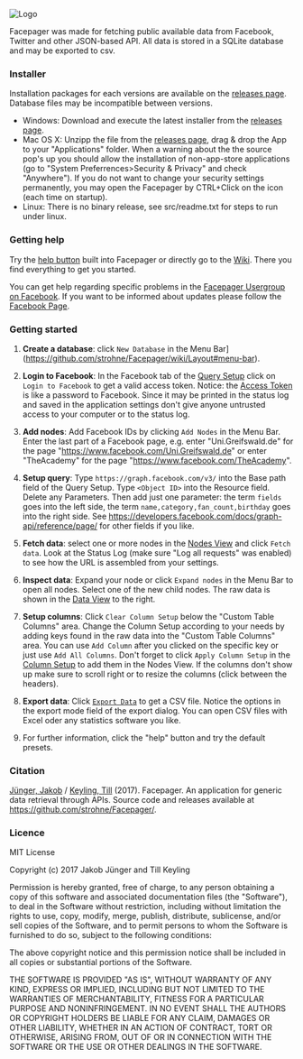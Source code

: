 ﻿![Logo](https://raw.github.com/strohne/Facepager/master/icons/icon_facepager.png)

Facepager was made for fetching public available data from Facebook, Twitter and other JSON-based API. 
All data is stored in a SQLite database and may be exported to csv. 

### Installer

Installation packages for each versions are available on the [releases page](https://github.com/strohne/Facepager/releases). Database files may be incompatible between versions.

- Windows: Download and execute the latest installer from the [releases page](https://github.com/strohne/Facepager/releases).
- Mac OS X: Unzipp the file from the [releases page](https://github.com/strohne/Facepager/releases), drag & drop the App to your "Applications" folder. When a warning about the the source pop's up you should allow the installation of non-app-store applications (go to "System Preferrences>Security & Privacy" and check "Anywhere"). If you do not want to change your security settings permanently, you may open the Facepager by CTRL+Click on the icon (each time on startup).
- Linux: There is no binary release, see src/readme.txt for steps to run under linux.

### Getting help

Try the [help button](http://strohne.github.io/Facepager/) built into Facepager or directly go to the [Wiki](https://github.com/strohne/Facepager/wiki). There you find everything to get you started.

You can get help regarding specific problems in the [Facepager Usergroup on Facebook](https://www.facebook.com/groups/136224396995428/). If you want to be informed about updates please follow the [Facebook Page](https://www.facebook.com/groups/136224396995428/).


### Getting started

1.	**Create a database**: click `New Database` in the Menu Bar](https://github.com/strohne/Facepager/wiki/Layout#menu-bar).
2.	**Login to Facebook**: In the Facebook tab of the [Query Setup](https://github.com/strohne/Facepager/wiki/Layout#query-setup) click on `Login to Facebook` to get a valid access token. Notice: the [Access Token](https://github.com/strohne/Facepager/wiki/OpenAuthorization-and-Access-Token) is like a password to Facebook. Since it may be printed in the status log and saved in the application settings don't give anyone untrusted access to your computer or to the status log.
3.	**Add nodes**: Add Facebook IDs by clicking `Add Nodes` in the Menu Bar. Enter the last part of a Facebook page, e.g. enter "Uni.Greifswald.de" for the page "https://www.facebook.com/Uni.Greifswald.de" or enter "TheAcademy" for the page "https://www.facebook.com/TheAcademy". 
4.	**Setup query**: Type `https://graph.facebook.com/v3/` into the Base path field of the Query Setup. Type `<Object ID>` into the Resource field.	Delete any Parameters. Then add just one parameter: the term `fields` goes into the left side, the term `name,category,fan_count,birthday` goes into the right side. See https://developers.facebook.com/docs/graph-api/reference/page/ for other fields if you like.
7.	**Fetch data**: select one or more nodes in the [Nodes View](https://github.com/strohne/Facepager/wiki/Layout#nodes-view) and click `Fetch data`. Look at the Status Log (make sure "Log all requests" was enabled) to see how the URL is assembled from your settings.
8.	**Inspect data**: Expand your node or click `Expand nodes` in the Menu Bar to open all nodes. Select one of the new child nodes. The raw data is shown in the [Data View](https://github.com/strohne/Facepager/wiki/Layout#data-view) to the right.
9.	**Setup columns**: Click `Clear Column Setup` below the "Custom Table Columns" area. Change the Column Setup according to your needs by adding keys found in the raw data into the "Custom Table Columns" area. You can use `Add Column` after you clicked on the specific key or just use `Add All Columns`. Don't forget to click `Apply Column Setup` in the [Column Setup](https://github.com/strohne/Facepager/wiki/Layout#column-setup) to add them in the Nodes View. If the columns don't show up make sure to scroll right or to resize the columns (click between the headers).
10. **Export data**: Click [`Export Data`](https://github.com/strohne/Facepager/wiki/Export-Data) to get a CSV file. Notice the options in the export mode field of the export dialog. You can open CSV files with Excel oder any statistics software you like.
	
10. For further information, click the "help" button and try the default presets.



### Citation

[Jünger, Jakob](https://ipk.uni-greifswald.de/kommunikationswissenschaft/dr-jakob-juenger/) / [Keyling, Till](http://tillkeyling.com/) (2017). Facepager. An application for generic data retrieval through APIs. Source code and releases available at https://github.com/strohne/Facepager/.

### Licence


MIT License

Copyright (c) 2017 Jakob Jünger and Till Keyling

Permission is hereby granted, free of charge, to any person obtaining a copy
of this software and associated documentation files (the "Software"), to deal
in the Software without restriction, including without limitation the rights
to use, copy, modify, merge, publish, distribute, sublicense, and/or sell
copies of the Software, and to permit persons to whom the Software is
furnished to do so, subject to the following conditions:

The above copyright notice and this permission notice shall be included in all
copies or substantial portions of the Software.

THE SOFTWARE IS PROVIDED "AS IS", WITHOUT WARRANTY OF ANY KIND, EXPRESS OR
IMPLIED, INCLUDING BUT NOT LIMITED TO THE WARRANTIES OF MERCHANTABILITY,
FITNESS FOR A PARTICULAR PURPOSE AND NONINFRINGEMENT. IN NO EVENT SHALL THE
AUTHORS OR COPYRIGHT HOLDERS BE LIABLE FOR ANY CLAIM, DAMAGES OR OTHER
LIABILITY, WHETHER IN AN ACTION OF CONTRACT, TORT OR OTHERWISE, ARISING FROM,
OUT OF OR IN CONNECTION WITH THE SOFTWARE OR THE USE OR OTHER DEALINGS IN THE
SOFTWARE.

